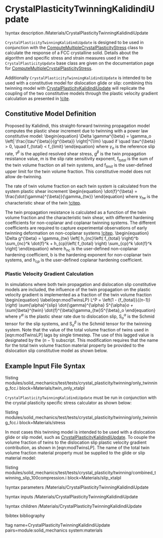 # CrystalPlasticityTwinningKalidindiUpdate

!syntax description /Materials/CrystalPlasticityTwinningKalidindiUpdate

`CrystalPlasticityTwinningKalidindiUpdate` is designed to be used in conjunction with the
[ComputeMultipleCrystalPlasticityStress](/ComputeMultipleCrystalPlasticityStress.md) class to calculate
the response of a FCC crystalline solid. Details about the algorithm and specific
stress and strain measures used in the `CrystalPlasticityUpdate` base class are
given on the documentation page for
[ComputeMultipleCrystalPlasticityStress](/ComputeMultipleCrystalPlasticityStress.md).

Additionally `CrystalPlasticityTwinningKalidindiUpdate` is intended to be used with
a constitutive model for dislocation glide or slip: combining this twinning model
with [CrystalPlasticityKalidindiUpdate](/CrystalPlasticityKalidindiUpdate.md) will
replicate the coupling of the two constitutive models through the plastic velocity
gradient calculation as presented in [!cite](kalidindi2001).

## Constitutive Model Definition

Proposed by Kalidindi, this straight-forward twinning propagation model computes
the plastic shear increment due to twinning with a power law constitutive model:
\begin{equation}
  \Delta \gamma^{\beta} = \gamma_o \left| \frac{\tau^{\beta}}{g^{\beta}}  \right|^{1/m} \quad if \quad \tau^{\beta} > 0, \quad f_{total} < f_{limit}
\end{equation}
where $\gamma_o$ is the reference slip rate, $\tau^{\beta}$ is the applied resolved
shear stress, g$^{\beta}$ is the twin propagation resistance value, m is the slip
rate sensitivity exponent, f$_{total}$ is the sum of the twin volume fraction on
all twin systems, and f$_{limit}$ is the user-defined upper limit for the twin
volume fraction. This constitutive model does not allow de-twinning.

The rate of twin volume fraction on each twin system is calculated from the system
plastic shear increment
\begin{equation}
  \dot{f}^{\beta} = \frac{\dot{\gamma}^{\beta}}{\gamma_{tw}}
\end{equation}
where $\gamma_{tw}$ is the characteristic shear of the twin [!citep](kalidindi2001).

The twin propagation resistance is calculated as a function of the twin volume fraction
and the characteristic twin shear, with different hardening coefficients for
non-coplanar and coplanar twinning systems. The different coefficients are required
to capture experimental observations of early twinning deformation on non-coplanar
systems [!citep](kalidindi2001).
\begin{equation}
\Delta g^{\beta} = \gamma_{tw} \left[ h_{nc}\left( f_{total} \right)^b \sum_{nc}^k \dot{f}^k + h_{cp}\left( f_{total} \right) \sum_{cp}^k \dot{f}^k \right]
\end{equation}
where h$_{nc}$ is the user-defined non-coplanar hardening coefficient, b is the
hardening exponent for non-coplanar twin systems, and h$_{cp}$ is the user-defined
coplanar hardening coefficient.


### Plastic Velocity Gradient Calculation

In simulations where both twin propagation and dislocation slip constitutive models
are included, the influence of the twin propagation on the plastic velocity gradient
is implemented as a fraction of the twin volume fraction
\begin{equation}
\label{eqn:modTwinsLP}
L^P = \left(1 - {f_{total}}_{(n-1)} \right) \sum_{\alpha}^{slip} \dot{\gamma}^{\alpha} S^{\alpha}_o + \sum_{\beta}^{twin} \dot{f}^{\beta}\gamma_{tw}S^{\beta}_o
\end{equation}
where $\dot{\gamma}^{\alpha}$ is the plastic shear rate due to dislocation slip,
S$^{\alpha}_o$ is the Schmid tensor for the slip systems, and S$^{\beta}_o$ is the
Schmid tensor for the twinning system.
Note that the value of the total volume fraction of twins used in [eqn:modTwinsLP]
lags by single timestep. The use of this lagged value is designated by the $(n-1)$
subscript. This modification requires that the name for the total twin volume
fraction material property be provided to the dislocation slip constitutive model
as shown below.

## Example Input File Syntax

!listing modules/solid_mechanics/test/tests/crystal_plasticity/twinning/only_twinning_fcc.i block=Materials/twin_only_xtalpl

`CrystalPlasticityTwinningKalidindiUpdate` must be run in conjunction with the crystal
plasticity specific  stress calculator as shown below:

!listing modules/solid_mechanics/test/tests/crystal_plasticity/twinning/only_twinning_fcc.i block=Materials/stress

In most cases this twinning model is intended to be used with a dislocation glide
or slip model, such as [CrystalPlasticityKalidindiUpdate](/CrystalPlasticityKalidindiUpdate.md).
To couple the volume fraction of twins to the dislocation slip plastic velocity
gradient contribution, as shown in [eqn:modTwinsLP]. The name of the total twin
volume fraction material property must be supplied to the glide or slip material
model:

!listing modules/solid_mechanics/test/tests/crystal_plasticity/twinning/combined_twinning_slip_100compression.i block=Materials/slip_xtalpl

!syntax parameters /Materials/CrystalPlasticityTwinningKalidindiUpdate

!syntax inputs /Materials/CrystalPlasticityTwinningKalidindiUpdate

!syntax children /Materials/CrystalPlasticityTwinningKalidindiUpdate

!bibtex bibliography

!tag name=CrystalPlasticityTwinningKalidindiUpdate pairs=module:solid_mechanics system:materials
